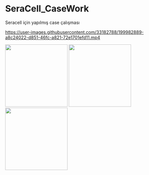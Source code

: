 # SeraCell_CaseWork

Seracell için yapılmış case çalışması

https://user-images.githubusercontent.com/33182788/199982889-a8c24022-d851-46fc-a821-72e1701efd11.mp4


<img src="https://user-images.githubusercontent.com/33182788/199982962-da636d5b-78c8-4c14-898f-ad3dd7b4b984.jpg" width="200" />

<img src="https://user-images.githubusercontent.com/33182788/199982939-832e94ec-3fa5-4b89-916f-ad9783e516f3.jpg" width="200" />

<img src="https://user-images.githubusercontent.com/33182788/199982985-dd1db2ce-583b-4f8e-b520-bedcd55e310e.jpg" width="200" />
